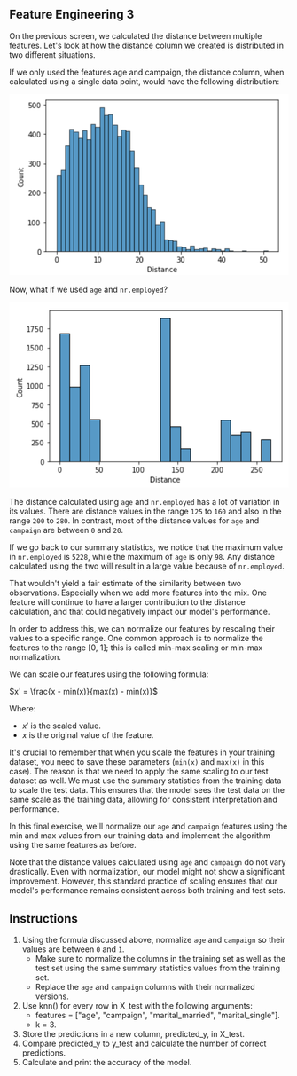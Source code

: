 ## Feature Engineering 3

On the previous screen, we calculated the distance between multiple features. Let's look at how the distance column we created is distributed in two different situations.

If we only used the features age and campaign, the distance column, when calculated using a single data point, would have the following distribution:

![distance distribution](../images/737_distance_age_campaign_histogram_2.png)

Now, what if we used `age` and `nr.employed`?

![distance distribution](../images/737_distance_age_nremployed_histogram_2.png)

The distance calculated using `age` and `nr.employed` has a lot of variation in its values. There are distance values in the range `125` to `160` and also in the range `200` to `280`. In contrast, most of the distance values for `age` and `campaign` are between `0` and `20`.

If we go back to our summary statistics, we notice that the maximum value in `nr.employed` is `5228`, while the maximum of `age` is only `98`. Any distance calculated using the two will result in a large value because of `nr.employed`.

That wouldn't yield a fair estimate of the similarity between two observations. Especially when we add more features into the mix. One feature will continue to have a larger contribution to the distance calculation, and that could negatively impact our model's performance.

In order to address this, we can normalize our features by rescaling their values to a specific range. One common approach is to normalize the features to the range [0, 1]; this is called min-max scaling or min-max normalization.

We can scale our features using the following formula:

$x' = \frac{x - min(x)}{max(x) - min(x)}$

Where:
- $x'$ is the scaled value.
- $x$ is the original value of the feature.

It's crucial to remember that when you scale the features in your training dataset, you need to save these parameters (`min(x)` and `max(x)` in this case). The reason is that we need to apply the same scaling to our test dataset as well. We must use the summary statistics from the training data to scale the test data. This ensures that the model sees the test data on the same scale as the training data, allowing for consistent interpretation and performance.

In this final exercise, we'll normalize our `age` and `campaign` features using the min and max values from our training data and implement the algorithm using the same features as before.

Note that the distance values calculated using `age` and `campaign` do not vary drastically. Even with normalization, our model might not show a significant improvement. However, this standard practice of scaling ensures that our model's performance remains consistent across both training and test sets.

## Instructions
1. Using the formula discussed above, normalize `age` and `campaign` so their values are between `0` and `1`.
    - Make sure to normalize the columns in the training set as well as the test set using the same summary statistics values from the training set.
    - Replace the `age` and `campaign` columns with their normalized versions.
2. Use knn() for every row in X_test with the following arguments:
    - features = ["age", "campaign", "marital_married", "marital_single"].
    - k = 3.
3. Store the predictions in a new column, predicted_y, in X_test.
4. Compare predicted_y to y_test and calculate the number of correct predictions.
5. Calculate and print the accuracy of the model.